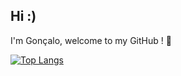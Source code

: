 ## Hi :)
I'm Gonçalo, welcome to my GitHub ! 🤖

[![Top Langs](https://github-readme-stats.vercel.app/api/top-langs/?username=goncalobarroso&size_weight=0.5&count_weight=0.5&hide=lex,yacc,makefile,cmake,css,html&langs_count=6&layout=donut)](https://github.com/anuraghazra/github-readme-stats)
